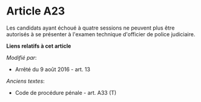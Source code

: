# Article A23

Les candidats ayant échoué à quatre sessions ne peuvent plus être autorisés à se présenter à l'examen technique d'officier de
police judiciaire.

**Liens relatifs à cet article**

_Modifié par_:

  - Arrêté du 9 août 2016 - art. 13

_Anciens textes_:

  - Code de procédure pénale - art. A33 (T)
